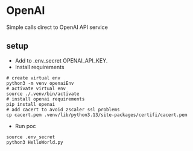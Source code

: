 # OpenAI

Simple calls direct to OpenAI API service

## setup
* Add to .env_secret OPENAI_API_KEY. 
* Install requirements
```shell
# create virtual env
python3 -m venv openaiEnv
# activate virtual env
source ./.venv/bin/activate
# install openai requirements
pip install openai
# add cacert to avoid zscaler ssl problems
cp cacert.pem .venv/lib/python3.13/site-packages/certifi/cacert.pem
```
* Run poc
```shell
source .env_secret
python3 HelloWorld.py
```
